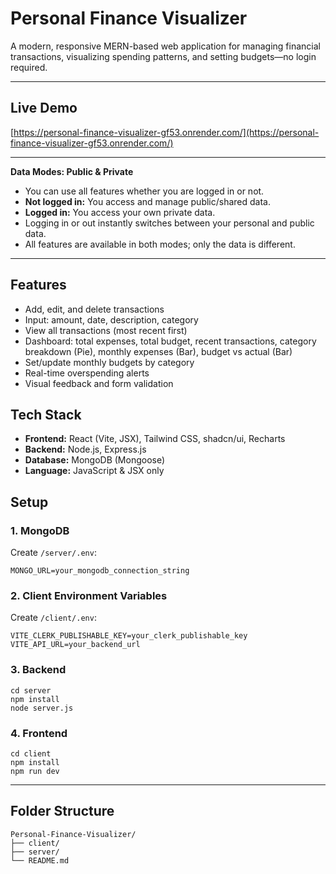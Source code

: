 # Personal Finance Visualizer

A modern, responsive MERN-based web application for managing financial transactions, visualizing spending patterns, and setting budgets—no login required.

---

## Live Demo
[https://personal-finance-visualizer-gf53.onrender.com/](https://personal-finance-visualizer-gf53.onrender.com/)

---

**Data Modes: Public & Private**
- You can use all features whether you are logged in or not.
- **Not logged in:** You access and manage public/shared data.
- **Logged in:** You access your own private data.
- Logging in or out instantly switches between your personal and public data.
- All features are available in both modes; only the data is different.

---

## Features
- Add, edit, and delete transactions
- Input: amount, date, description, category
- View all transactions (most recent first)
- Dashboard: total expenses, total budget, recent transactions, category breakdown (Pie), monthly expenses (Bar), budget vs actual (Bar)
- Set/update monthly budgets by category
- Real-time overspending alerts
- Visual feedback and form validation

## Tech Stack
- **Frontend:** React (Vite, JSX), Tailwind CSS, shadcn/ui, Recharts
- **Backend:** Node.js, Express.js
- **Database:** MongoDB (Mongoose)
- **Language:** JavaScript & JSX only

## Setup

### 1. MongoDB
Create `/server/.env`:
```
MONGO_URL=your_mongodb_connection_string
```

### 2. Client Environment Variables
Create `/client/.env`:
```
VITE_CLERK_PUBLISHABLE_KEY=your_clerk_publishable_key
VITE_API_URL=your_backend_url
```

### 3. Backend
```
cd server
npm install
node server.js
```

### 4. Frontend
```
cd client
npm install
npm run dev
```

---

## Folder Structure
```
Personal-Finance-Visualizer/
├── client/
├── server/
└── README.md

```
